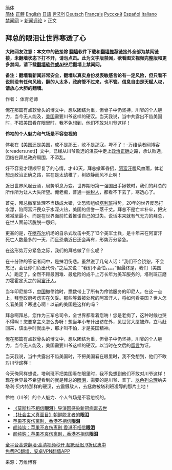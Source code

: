  <!-- 面包屑导航 --> <div class="breadcrumb"><!-- GTranslate: https://gtranslate.io/ -->  <div class="switcher notranslate">  <div class="selected">  <a href="#" onclick="return false;"> 简体</a>  </div>  <div class="option">  <a href="https://www.bannedbook.org" onclick="doGTranslate('zh-CN|zh-CN');jQuery('div.switcher div.selected a').html(jQuery(this).html());return false;" title="简体中文" class="nturl selected"> 简体</a>  <a href="https://www.bannedbook.org/zh-tw/" onclick="doGTranslate('zh-CN|zh-TW');jQuery('div.switcher div.selected a').html(jQuery(this).html());return false;" title="繁體中文" class="nturl"> 正體</a>  <a href="https://www.bannedbook.org/en/" onclick="doGTranslate('zh-CN|en');jQuery('div.switcher div.selected a').html(jQuery(this).html());return false;" title="English" class="nturl"> English</a>  <a href="https://www.bannedbook.org/ja/" onclick="doGTranslate('zh-CN|ja');jQuery('div.switcher div.selected a').html(jQuery(this).html());return false;" title="日本語" class="nturl"> 日語</a>  <a href="https://www.bannedbook.org/ko/" onclick="doGTranslate('zh-CN|ko');jQuery('div.switcher div.selected a').html(jQuery(this).html());return false;" title="한국어" class="nturl"> 한국어</a>  <a href="https://www.bannedbook.org/de/" onclick="doGTranslate('zh-CN|de');jQuery('div.switcher div.selected a').html(jQuery(this).html());return false;" title="Deutsch" class="nturl"> Deutsch</a>  <a href="https://www.bannedbook.org/fr/" onclick="doGTranslate('zh-CN|fr');jQuery('div.switcher div.selected a').html(jQuery(this).html());return false;" title="Français" class="nturl"> Français</a>  <a href="https://www.bannedbook.org/ru/" onclick="doGTranslate('zh-CN|ru');jQuery('div.switcher div.selected a').html(jQuery(this).html());return false;" title="Русский" class="nturl"> Русский</a>  <a href="https://www.bannedbook.org/es/" onclick="doGTranslate('zh-CN|es');jQuery('div.switcher div.selected a').html(jQuery(this).html());return false;" title="Español" class="nturl"> Español</a>  <a href="https://www.bannedbook.org/it/" onclick="doGTranslate('zh-CN|it');jQuery('div.switcher div.selected a').html(jQuery(this).html());return false;" title="Italiano" class="nturl"> Italiano</a>  </div>  </div>      <div class='breadcrumb-sub'><!-- Breadcrumb NavXT 6.3.0 --> <a href="https://www.bannedbook.org/" class="home">禁闻网</a> &gt; <a href="https://www.bannedbook.org/bnews/comments/" class="category">新闻评论</a> &gt; 正文</div></div><h2>拜总的眼泪让世界寒透了心</h2> <p class="notice"><b>大陆网友注意：本文中的链接除 <a href="https://github.com/bannedbook/fanqiang" >翻墙</a>软件下载和<a href="https://github.com/killgcd/justmysocks/blob/master/README.md">翻墙推荐</a>链接外全部为禁网链接，未翻墙状态下打不开，请勿点击。此为文字版禁闻，欲看图文视频完整版和更多禁闻，请下载<a href="https://github.com/bannedbook/fanqiang">翻墙软件或APP</a>后翻墙上禁闻网。</p><p>备注：翻墙看新闻非常安全，翻墙以真实身份发表敏感言论有一定风险，但只看不说则没有任何风险，翻的人太多，政府管不过来，也不管。信息自由是天赋人权，请放心大胆的翻墙。</b></p>  <div class="entry"> <p>作者： 体育老师</p> <p id="summary">俺在那篇有点软骨头的博文中，想以团结为重，但骨子中仍坚持，川爷的个人魅力，当今无人能及，<a href="https://www.bannedbook.org/bnews/tag/%e7%be%8e%e5%9b%bd/" class="st_tag internal_tag" rel="tag" title="标签 美国 下的日志">美国</a>需要川爷这样的硬汉。当天我说，当中共露出不齿美国时，不把美国㸔在眼里时，我不免想到，他们不敢对川爷这样！</p> <p><strong>伶袖的个人魅力和气场是不容忽视的</strong></p> <p>体老在【美国还是美国，成不是那王，败不是那寇，垮不了！-万维读者网博客(creaders.net)】文中，已经从川爷败选的沮丧中走上<a href="https://www.bannedbook.org/bnews/tag/%e6%94%bf%e6%b2%bb%e6%ad%a3%e7%a1%ae/" class="st_tag internal_tag" rel="tag" title="标签 政治正确 下的日志">政治正确</a>之路，承认败选，团结在拜总政府周围，不添乱。</p>  <p>好不容易才理顺平复了的心情，才40天，拜总撤军昏招，<a href="https://www.bannedbook.org/bnews/tag/%e9%98%bf%e5%af%8c%e6%b1%97/" class="st_tag internal_tag" rel="tag" title="标签 阿富汗 下的日志">阿富汗</a>腥风血雨，体老想走政治正确之路，实在是太幼稚了，树欲静而风不止啊！</p> <p>近日世界风起云涌，局势瞬息万变。世界期盼第一强国出手拯救时，我们的拜总的所作所为让人大失所望。俺老痴，普通一<a href="https://www.bannedbook.org/bnews/tag/%E7%BA%B3%E7%A8%8E%E4%BA%BA/" class="st_tag internal_tag" rel="tag" title="标签 纳税人 下的日志">纳税人</a>，都看不下去了，寒透心了。</p> <p>首先，拜总撤军处理不当铸成大错，让恐怖组织<a href="https://www.bannedbook.org/bnews/tag/%e5%a1%94%e5%88%a9%e7%8f%ad/" class="st_tag internal_tag" rel="tag" title="标签 塔利班 下的日志">塔利班</a>得势，20年的世界反恐打水漂，陷阿富汗民众于水深火热，美国的信誉一落千丈。拜总不是亡羊补牢，把灾难减至最小，而是在世界面前忙着推诿自己的过失。说话本来就有气无力的拜总，在世人面前活脱脱一怨妇。</p> <p>更甚的是，在<a href="https://www.bannedbook.org/bnews/tag/%E5%96%80%E5%B8%83%E5%B0%94/" class="st_tag internal_tag" rel="tag" title="标签 喀布尔 下的日志">喀布尔</a>机场的自杀式攻击中死了13个美军士兵，是十年来在阿富汗死亡人数最多的一天，而且恐袭近日还会再有，形势万分紧急。</p>  <p>在这形势万分紧急之际，我们的拜总做了什么呢？</p> <p>在十分钟的答记者问中，是抹泪伤悲。虽然说了几句人话：”我们不会饶恕，不会忘记，会让你们负出代价。”之后又说：”我们不会怕。。。。”但最终是，我们（美国人）跑定了。全然不顾最困难、最危险的成千上万长年为美军服务的，塔利班正磨刀霍霍定灭之的<a href="https://www.bannedbook.org/bnews/tag/%e9%98%bf%e5%af%8c%e6%b1%97%e4%ba%ba/" class="st_tag internal_tag" rel="tag" title="标签 阿富汗人 下的日志">阿富汗人</a>。</p> <p>当年印尼排华，<span class='wp_keywordlink_affiliate'><a href="https://www.bannedbook.org/" title="中国" target="_blank">中国</a></span>撤伶馆时，悉数带上了所有为伶馆服务的印尼人。在这一点上，拜登政府考虑实在欠妥。那些等着被处死的阿富汗人，将如何看美国？世人怎么㸔美国？寒透心啊！以前的美国是这样的吗？</p> <p>拜总啊拜总，您作为三军总司令，全世界都㸔着您呐！您是老痴了，这种时候也哭不得啊！您要拿主义怎么办呀！想当年小布什出访在外，见世贸大厦被炸，立马赶回来，该出手时就出手，那才叫不怕，才是美国精神。</p>  <p>俺在那篇有点软骨头的博文中，想以团结为重，但骨子中仍坚持，川爷的个人魅力，当今无人能及，美国需要川爷这样的硬汉。以当时在文后的<span class='wp_keywordlink'><a href="https://www.bannedbook.org/bnews/tougao/" title="留言" target="_blank">留言</a></span>为证。</p> <p>当天我说，当中共露出不齿美国时，不把美国㸔在眼里时，我不免想到，他们不敢对川爷这样！</p> <p>今天俺同样想说，塔利班不把美国㸔在眼里时，我不免想到他们不敢对川爷这样！现在世界最不希望看到的就是拜总的<a href="https://www.bannedbook.org/bnews/tag/%E7%9C%BC%E6%B3%AA/" class="st_tag internal_tag" rel="tag" title="标签 眼泪 下的日志">眼泪</a>，需要的是川爷、普丁、<a href="https://www.bannedbook.org/bnews/tag/%E4%BB%A5%E8%89%B2%E5%88%97%E6%80%BB%E7%90%86/" class="st_tag internal_tag" rel="tag" title="标签 以色列总理 下的日志">以色列总理</a>纳夫塔利·贝内特那样的硬汉，去震慑敌人，去拯救被塔利班凌辱的那片土地！</p> <p>伶袖（川爷）的个人魅力、个人气场是不容忽视的。</p>  <ul class='op-related-articles' title='相关阅读'> <li><a href='https://www.bannedbook.org/bnews/baitai/20210706/1581491.html' target='_blank'>《莫斯科不相信<b>眼泪</b>》导演因感染新冠病毒去世</a></li> <li><a href='https://www.bannedbook.org/bnews/bannedvideo/20210629/1576322.html' target='_blank'>【社会主义真面目】朝鲜脱北者的<b>眼泪</b></a></li> <li><a href='https://www.bannedbook.org/bnews/baitai/20210625/1574432.html' target='_blank'>苹果不哀伤离别，香港不相信<b>眼泪</b></a></li> <li><a href='https://www.bannedbook.org/bnews/comments/20210624/1573211.html' target='_blank'>颜纯钩：苹果不哀伤离别 香港不相信<b>眼泪</b></a></li> <li><a href='https://www.bannedbook.org/bnews/baitai/20210624/1573022.html' target='_blank'>颜纯鈎﻿：苹果不哀伤离别，香港不相信<b>眼泪</b></a></li> </ul> <p class="texttj"> <a href="https://github.com/bannedbook/fanqiang/wiki/V2ray%E6%9C%BA%E5%9C%BA" target="_blank">全平台高速翻墙:高清视频秒开,超低延迟,9折优惠中</a><br/> <a href="https://github.com/bannedbook/fanqiang/wiki/%E7%A6%81%E9%97%BB%E7%BD%91%E5%AE%89%E5%8D%93%E7%BF%BB%E5%A2%99%E6%96%B0%E9%97%BBAPP" target="_blank">免费PC翻墙、安卓VPN翻墙APP</a></p><p> 来源：万维博客 </p><a name='sharetosocial'></a>  <div style="margin-bottom:5px;padding-bottom:5px;clear:both"> <div id="archive-pix-1" class="banner-ads"> <!-- AuctionX Display platform tag START --> <div id="26318x728x90x621x_ADSLOT2" clicktrack="%%CLICK_URL_ESC%%"></div> <!-- AuctionX Display platform tag END --> </div> <div id="archive-pix-2" class="banner-ads"> <!-- AuctionX Display platform tag START --> <div id="26315x300x250x621x_ADSLOT2" clicktrack="%%CLICK_URL_ESC%%"></div> <!-- AuctionX Display platform tag END --> </div> </div>  <div id="archive-pix-1" class="banner-ads"> <!-- AuctionX Display platform tag START --> <div id="26318x728x90x621x_ADSLOT3" clicktrack="%%CLICK_URL_ESC%%"></div> <!-- AuctionX Display platform tag END --> </div> </div><!--END ENTRY--> 